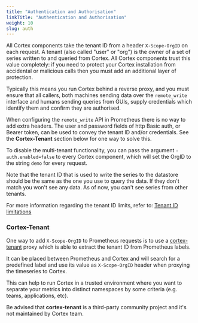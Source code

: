 ```yaml
---
title: "Authentication and Authorisation"
linkTitle: "Authentication and Authorisation"
weight: 10
slug: auth
---
```


All Cortex components take the tenant ID from a header `X-Scope-OrgID`
on each request. A tenant (also called "user" or "org") is the owner of
a set of series written to and queried from Cortex. All Cortex components
trust this value completely: if you need to protect your Cortex installation
from accidental or malicious calls then you must add an additional layer
of protection.

Typically this means you run Cortex behind a reverse proxy, and you must
ensure that all callers, both machines sending data over the `remote_write`
interface and humans sending queries from GUIs, supply credentials
which identify them and confirm they are authorised.

When configuring the `remote_write` API in Prometheus there is no way to
add extra headers. The user and password fields of http Basic auth, or
Bearer token, can be used to convey the tenant ID and/or credentials.
See the **Cortex-Tenant** section below for one way to solve this.

To disable the multi-tenant functionality, you can pass the argument
`-auth.enabled=false` to every Cortex component, which will set the OrgID
to the string `demo` for every request.

Note that the tenant ID that is used to write the series to the datastore
should be the same as the one you use to query the data. If they don't match
you won't see any data. As of now, you can't see series from other tenants.

For more information regarding the tenant ID limits, refer to: [Tenant ID limitations](./limitations.md#tenant-id-naming)

### Cortex-Tenant

One way to add `X-Scope-OrgID` to Prometheus requests is to use a [cortex-tenant](https://github.com/blind-oracle/cortex-tenant)
proxy which is able to extract the tenant ID from Prometheus labels.

It can be placed between Prometheus and Cortex and will search for a predefined
label and use its value as `X-Scope-OrgID` header when proxying the timeseries to Cortex.

This can help to run Cortex in a trusted environment where you want to separate your metrics
into distinct namespaces by some criteria (e.g. teams, applications, etc).

Be advised that **cortex-tenant** is a third-party community project and it's not maintained by Cortex team.
